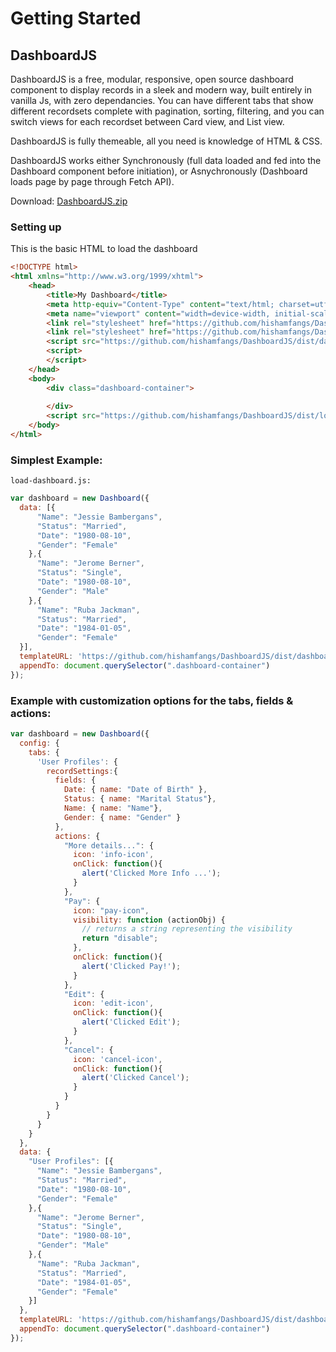 # Getting Started

## DashboardJS

DashboardJS is a free, modular, responsive, open source dashboard component to display records in a sleek and modern way, built entirely in vanilla Js, with zero dependancies. You can have different tabs that show different recordsets complete with pagination, sorting, filtering, and you can switch views for each recordset between Card view, and List view.

DashboardJS is fully themeable, all you need is knowledge of HTML & CSS.

DashboardJS works either Synchronously (full data loaded and fed into the Dashboard component before initiation), or Asnychronously (Dashboard loads page by page through Fetch API).

Download: [DashboardJS.zip](../dist/DashboardJS.zip)

### Setting up

This is the basic HTML to load the dashboard

```html
<!DOCTYPE html>
<html xmlns="http://www.w3.org/1999/xhtml">
	<head>
		<title>My Dashboard</title>
		<meta http-equiv="Content-Type" content="text/html; charset=utf-8" />
		<meta name="viewport" content="width=device-width, initial-scale=1.0, maximum-scale=1.0, user-scalable=0">
		<link rel="stylesheet" href="https://github.com/hishamfangs/DashboardJS/dist/css/rules.css">		
		<link rel="stylesheet" href="https://github.com/hishamfangs/DashboardJS/dist/css/theme.css">		
		<script src="https://github.com/hishamfangs/DashboardJS/dist/dashboard-all.js"></script>	
		<script>	
		</script> 
	</head>
	<body>	
		<div class="dashboard-container">
			
		</div>
		<script src="https://github.com/hishamfangs/DashboardJS/dist/load-dashboard.js"></script>	
	</body>	
</html>
```

### Simplest Example:

```
load-dashboard.js:
```

```javascript
var dashboard = new Dashboard({
  data: [{
      "Name": "Jessie Bambergans",
      "Status": "Married",
      "Date": "1980-08-10",
      "Gender": "Female"
    },{
      "Name": "Jerome Berner",
      "Status": "Single",
      "Date": "1980-08-10",
      "Gender": "Male"
    },{
      "Name": "Ruba Jackman",
      "Status": "Married",
      "Date": "1984-01-05",
      "Gender": "Female"
  }],
  templateURL: 'https://github.com/hishamfangs/DashboardJS/dist/dashboard.html',
  appendTo: document.querySelector(".dashboard-container")
});
```

### Example with customization options for the tabs, fields & actions:

```javascript
var dashboard = new Dashboard({
  config: {
    tabs: {
      'User Profiles': {
        recordSettings:{
          fields: {
            Date: { name: "Date of Birth" },
            Status: { name: "Marital Status"},
            Name: { name: "Name"},
            Gender: { name: "Gender" }
          },
          actions: {
            "More details...": {
              icon: 'info-icon',
              onClick: function(){
                alert('Clicked More Info ...');
              }
            },  	
            "Pay": {
              icon: "pay-icon",
              visibility: function (actionObj) {
                // returns a string representing the visibility
                return "disable";
              },
              onClick: function(){
                alert('Clicked Pay!');
              }
            },
            "Edit": {
              icon: 'edit-icon',
              onClick: function(){
                alert('Clicked Edit');
              }
            },
            "Cancel": {
              icon: 'cancel-icon',
              onClick: function(){
                alert('Clicked Cancel');
              }
            }
          }
        }
      }
    }
  },
  data: {
    "User Profiles": [{
      "Name": "Jessie Bambergans",
      "Status": "Married",
      "Date": "1980-08-10",
      "Gender": "Female"
    },{
      "Name": "Jerome Berner",
      "Status": "Single",
      "Date": "1980-08-10",
      "Gender": "Male"
    },{
      "Name": "Ruba Jackman",
      "Status": "Married",
      "Date": "1984-01-05",
      "Gender": "Female"
    }]
  },
  templateURL: 'https://github.com/hishamfangs/DashboardJS/dist/dashboard.html',
  appendTo: document.querySelector(".dashboard-container")
});
```
